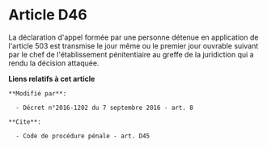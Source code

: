 # Article D46

La déclaration d'appel formée par une personne détenue en application de l'article 503 est transmise le jour même ou le
premier jour ouvrable suivant par le chef de l'établissement pénitentiaire au greffe de la juridiction qui a rendu la
décision attaquée.

**Liens relatifs à cet article**

	**Modifié par**:

	  - Décret n°2016-1202 du 7 septembre 2016 - art. 8

	**Cite**:

	  - Code de procédure pénale - art. D45
